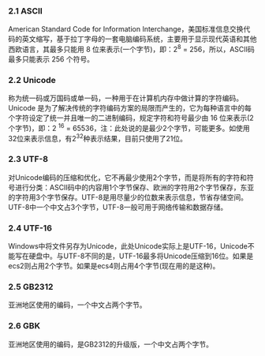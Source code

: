 ### 2.1 ASCII
American Standard Code for Information Interchange，美国标准信息交换代码的英文缩写，基于拉丁字母的一套电脑编码系统，主要用于显示现代英语和其他西欧语言，其最多只能用 8 位来表示(一个字节)，即：2<sup>8</sup> = 256，所以，ASCII码最多只能表示 256 个符号。
### 2.2 Unicode
称为统一码或万国码或单一码，一种用于在计算机内存中做计算的字符编码。Unicode 是为了解决传统的字符编码方案的局限而产生的，它为每种语言中的每个字符设定了统一并且唯一的二进制编码，规定字符和符号最少由 16 位来表示(2个字节)，即：2 <sup>16</sup> = 65536，注：此处说的是最少2个字节，可能更多。如使用32位来表示信息，有2<sup>32</sup>种表示结果，目前只使用了21位。
### 2.3 UTF-8
对Unicode编码的压缩和优化，它不再最少使用2个字节，而是将所有的字符和符号进行分类：ASCII码中的内容用1个字节保存、欧洲的字符用2个字节保存，东亚的字符用3个字节保存。UTF-8是用尽量少的位数来表示信息，节省存储空间。UTF-8中一个中文占3个字节，UTF-8一般可用于网络传输和数据存储。
### 2.4 UTF-16
Windows中将文件另存为Unicode，此处Unicode实际上是UTF-16，Unicode不能写在硬盘中。与UTF-8不同的是，UTF-16最多将Unicode压缩到16位。如果是ecs2则占用2个字节。如果是ecs4则占用4个字节(现在用的是这种)。
### 2.5 GB2312
亚洲地区使用的编码，一个中文占两个字节。
### 2.6 GBK
亚洲地区使用的编码，是GB2312的升级版，一个中文占两个字节。
